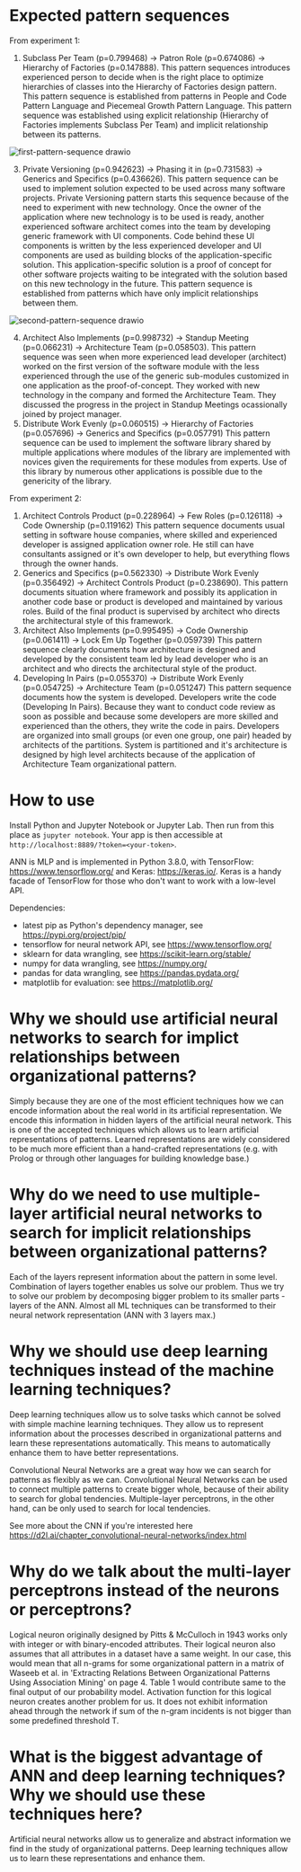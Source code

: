 # Expected pattern sequences

From experiment 1:

1. Subclass Per Team (p=0.799468) -> Patron Role (p=0.674086) -> Hierarchy of Factories (p=0.147888). 
This pattern sequences introduces experienced person to decide when is the right place to optimize hierarchies of classes into the Hierarchy of Factories design pattern. This pattern sequence is established from patterns in People and Code Pattern Language and Piecemeal Growth Pattern Language. This pattern sequence was established using explicit relationship (Hierarchy of Factories implements Subclass Per Team) and implicit relationship between its patterns.

![first-pattern-sequence drawio](https://user-images.githubusercontent.com/32246112/236413228-8e4e0895-49ce-4314-a8f1-53f0dbd5feed.png)


3. Private Versioning (p=0.942623) -> Phasing it in (p=0.731583) -> Generics and Specifics (p=0.436626). 
This pattern sequence can be used to implement solution expected to be used across many software projects. Private Versioning pattern starts this sequence because of the need to experiment with new technology. Once the owner of the application where new technology is to be used is ready, another experienced software architect comes into the team by developing generic framework with UI components. Code behind these UI components is written by the less experienced developer and UI components are used as building blocks of the application-specific solution. This application-specific solution is a proof of concept for other software projects waiting to be integrated with the solution based on this new technology in the future. This pattern sequence is established from patterns which have only implicit relationships between them.

![second-pattern-sequence drawio](https://user-images.githubusercontent.com/32246112/236458144-dbe09816-ae59-4ea5-9a59-9079da470fc9.png)


4. Architect Also Implements (p=0.998732) -> Standup Meeting (p=0.066231) -> Architecture Team (p=0.058503). 
This pattern sequence was seen when more experienced lead developer (architect) worked on the first version of the software module with the less experienced through the use of the generic sub-modules customized in one application as the proof-of-concept. They worked with new technology in the company and formed the Architecture Team. They discussed the progress in the project in Standup Meetings ocassionally joined by project manager.
5. Distribute Work Evenly (p=0.060515) -> Hierarchy of Factories (p=0.057696) -> Generics and Specifics (p=0.057791)
This pattern sequence can be used to implement the software library shared by multiple applications where modules of the library are implemented with novices given the requirements for these modules from experts. Use of this library by numerous other applications is possible due to the genericity of the library.

From experiment 2:
1. Architect Controls Product (p=0.228964) -> Few Roles (p=0.126118) -> Code Ownership (p=0.119162)
This pattern sequence documents usual setting in software house companies, where skilled and experienced developer is assigned application owner role. He still can have consultants assigned or it's own developer to help, but everything flows through the owner hands.
2. Generics and Specifics (p=0.562330) -> Distribute Work Evenly (p=0.356492) -> Architect Controls Product (p=0.238690). This pattern documents situation where framework and possibly its application in another code base or product is developed and maintained by various roles. Build of the final product is supervised by architect who directs the architectural style of this framework.
3. Architect Also Implements (p=0.995495) -> Code Ownership (p=0.061411) -> Lock Em Up Together (p=0.059739)
This pattern sequence clearly documents how architecture is designed and developed by the consistent team led by lead developer who is an architect and who directs the architectural style of the product.
4. Developing In Pairs (p=0.055370) -> Distribute Work Evenly (p=0.054725) -> Architecture Team (p=0.051247)
This pattern sequence documents how the system is developed. Developers write the code (Developing In Pairs). Because they want to conduct code review as soon as possible and because some developers are more skilled and experienced than the others, they write the code in pairs. Developers are organized into small groups (or even one group, one pair) headed by architects of the partitions. System is partitioned and it's architecture is designed by high level architects because of the application of Architecture Team organizational pattern.

# How to use

Install Python and Jupyter Notebook or Jupyter Lab. Then run from this place as ```jupyter notebook```. Your app is then accessible at ```http://localhost:8889/?token=<your-token>```.

ANN is MLP and is implemented in Python 3.8.0, with TensorFlow: https://www.tensorflow.org/ and Keras: https://keras.io/. Keras is a handy facade of TensorFlow for those who don't want to work with a low-level API.

Dependencies:

- latest pip as Python's dependency manager, see https://pypi.org/project/pip/
- tensorflow for neural network API, see https://www.tensorflow.org/
- sklearn for data wrangling, see https://scikit-learn.org/stable/
- numpy for data wrangling, see https://numpy.org/
- pandas for data wrangling, see https://pandas.pydata.org/
- matplotlib for evaluation: see https://matplotlib.org/

# Why we should use artificial neural networks to search for implict relationships between organizational patterns?

Simply because they are one of the most efficient techniques how we can encode information about the real world
in its artificial representation. We encode this information in hidden layers of the artificial neural network. 
This is one of the accepted techniques which allows us to learn artificial representations of patterns. Learned representations
are widely considered to be much more efficient than a hand-crafted representations (e.g. with Prolog or through 
other languages for building knowledge base.)

# Why do we need to use multiple-layer artificial neural networks to search for implicit relationships between organizational patterns?

Each of the layers represent information about the pattern in some level. Combination of layers together enables us
solve our problem. Thus we try to solve our problem by decomposing bigger problem to its smaller parts - layers of the ANN.
Almost all ML techniques can be transformed to their neural network representation (ANN with 3 layers max.)

# Why we should use deep learning techniques instead of the machine learning techniques?

Deep learning techniques allow us to solve tasks which cannot be solved with simple machine learning techniques. 
They allow us to represent information about the processes described in organizational patterns and learn these
representations automatically. This means to automatically enhance them to have better representations.

Convolutional Neural Networks are a great way how we can search for patterns as flexibly as we can. Convolutional
Neural Networks can be used to connect multiple patterns to create bigger whole, because of their ability to search
for global tendencies. Multiple-layer perceptrons, in the other hand, can be only used to search for local tendencies.

See more about the CNN if you're interested here https://d2l.ai/chapter_convolutional-neural-networks/index.html

# Why do we talk about the multi-layer perceptrons instead of the neurons or perceptrons?

Logical neuron originally designed by Pitts & McCulloch in 1943 works only with integer or with binary-encoded attributes.
Their logical neuron also assumes that all attributes in a dataset have a same weight. In our case, this would mean
that all n-grams for some organizational pattern in a matrix of Waseeb et al. in 'Extracting Relations Between
Organizational Patterns Using Association Mining' on page 4. Table 1 would contribute same to the final output
of our probability model. Activation function for this logical neuron creates another problem for us. It does
not exhibit information ahead through the network if sum of the n-gram incidents is not bigger than some predefined threshold T.

# What is the biggest advantage of ANN and deep learning techniques? Why we should use these techniques here?

Artificial neural networks allow us to generalize and abstract information we find in the study of organizational
patterns. Deep learning techniques allow us to learn these representations and enhance them. 
